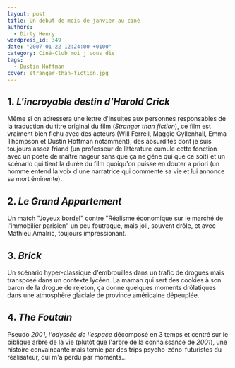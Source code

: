 ```yaml
---
layout: post
title: Un début de mois de janvier au ciné
authors:
  - Dirty Henry
wordpress_id: 349
date: "2007-01-22 12:24:00 +0100"
category: Ciné-Club moi j'vous dis
tags:
  - Dustin Hoffman
cover: stranger-than-fiction.jpg
---
```


## 1. _L'incroyable destin d'Harold Crick_

Même si on adressera une lettre d'insultes aux personnes responsables de la
traduction du titre original du film (_Stranger than fiction_), ce film est
vraiment bien fichu avec des acteurs (Will Ferrell, Maggie Gyllenhall, Emma
Thompson et Dustin Hoffman notamment), des absurdités dont je suis toujours
assez friand (un professeur de littérature cumule cette fonction avec un poste
de maître nageur sans que ça ne gêne qui que ce soit) et un scénario qui tient
la durée du film quoiqu'on puisse en douter a priori (un homme entend la voix
d'une narratrice qui commente sa vie et lui annonce sa mort éminente).

## 2. _Le Grand Appartement_

Un match "Joyeux bordel" contre "Réalisme économique sur le marché de
l'immobilier parisien" un peu foutraque, mais joli, souvent drôle, et avec
Mathieu Amalric, toujours impressionant.

## 3. _Brick_

Un scénario hyper-classique d'embrouilles dans un trafic de drogues mais
transposé dans un contexte lycéen. La maman qui sert des cookies à son baron de
la drogue de rejeton, ça donne quelques moments drôlatiques dans une atmosphère
glaciale de province américaine dépeuplée.

## 4. _The Foutain_

Pseudo _2001, l'odyssée de l'espace_ décomposé en 3 temps et centré sur le
biblique arbre de la vie (plutôt que l'arbre de la connaissance de _2001_), une
histoire convaincante mais ternie par des trips psycho-zéno-futuristes du
réalisateur, qui m'a perdu par moments…
